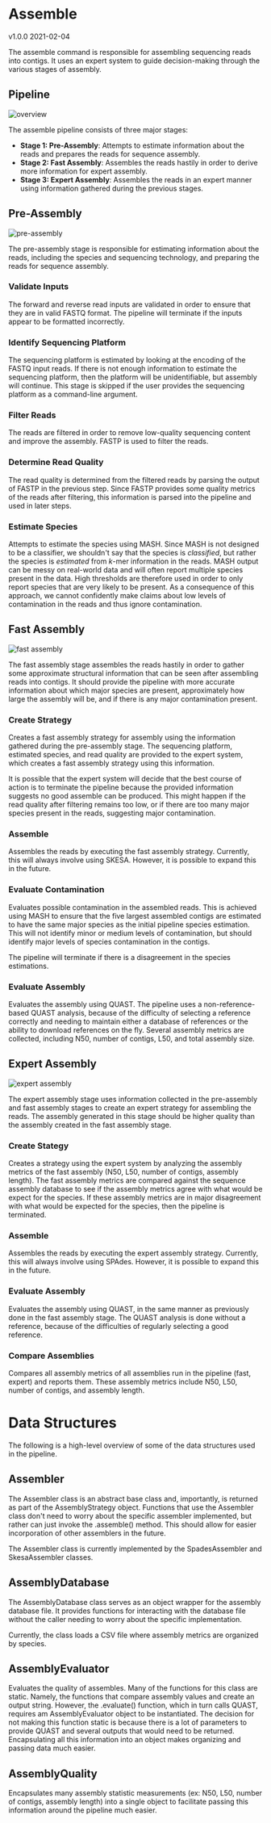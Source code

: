 # Assemble

v1.0.0
2021-02-04

The assemble command is responsible for assembling sequencing reads into contigs. It uses an expert system to guide decision-making through the various stages of assembly.

## Pipeline

![overview](images/overview.png)

The assemble pipeline consists of three major stages:

- **Stage 1: Pre-Assembly**: Attempts to estimate information about the reads and prepares the reads for sequence assembly.
- **Stage 2: Fast Assembly**: Assembles the reads hastily in order to derive more information for expert assembly.
- **Stage 3: Expert Assembly**: Assembles the reads in an expert manner using information gathered during the previous stages.

## Pre-Assembly

![pre-assembly](images/pre_assembly.png)

The pre-assembly stage is responsible for estimating information about the reads, including the species and sequencing technology, and preparing the reads for sequence assembly.

### Validate Inputs

The forward and reverse read inputs are validated in order to ensure that they are in valid FASTQ format. The pipeline will terminate if the inputs appear to be formatted incorrectly.

### Identify Sequencing Platform

The sequencing platform is estimated by looking at the encoding of the FASTQ input reads. If there is not enough information to estimate the sequencing platform, then the platform will be unidentifiable, but assembly will continue. This stage is skipped if the user provides the sequencing platform as a command-line argument.

### Filter Reads

The reads are filtered in order to remove low-quality sequencing content and improve the assembly. FASTP is used to filter the reads.

### Determine Read Quality

The read quality is determined from the filtered reads by parsing the output of FASTP in the previous step. Since FASTP provides some quality metrics of the reads after filtering, this information is parsed into the pipeline and used in later steps.

### Estimate Species

Attempts to estimate the species using MASH. Since MASH is not designed to be a classifier, we shouldn't say that the species is *classified*, but rather the species is *estimated* from  *k*-mer information in the reads. MASH output can be messy on real-world data and will often report multiple species present in the data. High thresholds are therefore used in order to only report species that are very likely to be present. As a consequence of this approach, we cannot confidently make claims about low levels of contamination in the reads and thus ignore contamination.

## Fast Assembly

![fast assembly](images/fast_assembly.png)

The fast assembly stage assembles the reads hastily in order to gather some approximate structural information that can be seen after assembling reads into contigs. It should provide the pipeline with more accurate information about which major species are present, approximately how large the assembly will be, and if there is any major contamination present.

### Create Strategy

Creates a fast assembly strategy for assembly using the information gathered during the pre-assembly stage. The sequencing platform, estimated species, and read quality are provided to the expert system, which creates a fast assembly strategy using this information.

It is possible that the expert system will decide that the best course of action is to terminate the pipeline because the provided information suggests no good assemble can be produced. This might happen if the read quality after filtering remains too low, or if there are too many major species present in the reads, suggesting major contamination.

### Assemble

Assembles the reads by executing the fast assembly strategy. Currently, this will always involve using SKESA. However, it is possible to expand this in the future.

### Evaluate Contamination

Evaluates possible contamination in the assembled reads. This is achieved using MASH to ensure that the five largest assembled contigs are estimated to have the same major species as the initial pipeline species estimation. This will not identify minor or medium levels of contamination, but should identify major levels of species contamination in the contigs.

The pipeline will terminate if there is a disagreement in the species estimations.

### Evaluate Assembly

Evaluates the assembly using QUAST. The pipeline uses a non-reference-based QUAST analysis, because of the difficulty of selecting a reference correctly and needing to maintain either a database of references or the ability to download references on the fly. Several assembly metrics are collected, including N50, number of contigs, L50, and total assembly size.

## Expert Assembly

![expert assembly](images/expert_assembly.png)

The expert assembly stage uses information collected in the pre-assembly and fast assembly stages to create an expert strategy for assembling the reads. The assembly generated in this stage should be higher quality than the assembly created in the fast assembly stage.

### Create Stategy

Creates a strategy using the expert system by analyzing the assembly metrics of the fast assembly (N50, L50, number of contigs, assembly length). The fast assembly metrics are compared against the sequence assembly database to see if the assembly metrics agree with what would be expect for the species. If these assembly metrics are in major disagreement with what would be expected for the species, then the pipeline is terminated.

### Assemble

Assembles the reads by executing the expert assembly strategy. Currently, this will always involve using SPAdes. However, it is possible to expand this in the future.

### Evaluate Assembly

Evaluates the assembly using QUAST, in the same manner as previously done in the fast assembly stage. The QUAST analysis is done without a reference, because of the difficulties of regularly selecting a good reference.

### Compare Assemblies

Compares all assembly metrics of all assemblies run in the pipeline (fast, expert) and reports them. These assembly metrics include N50, L50, number of contigs, and assembly length.

# Data Structures

The following is a high-level overview of some of the data structures used in the pipeline.

## Assembler

The Assembler class is an abstract base class and, importantly, is returned as part of the AssemblyStrategy object. Functions that use the Assembler class don't need to worry about the specific assembler implemented, but rather can just invoke the .assemble() method. This should allow for easier incorporation of other assemblers in the future.

The Assembler class is currently implemented by the SpadesAssembler and SkesaAssembler classes.

## AssemblyDatabase

The AssemblyDatabase class serves as an object wrapper for the assembly database file. It provides functions for interacting with the database file without the caller needing to worry about the specific implementation.

Currently, the class loads a CSV file where assembly metrics are organized by species.

## AssemblyEvaluator

Evaluates the quality of assembles. Many of the functions for this class are static. Namely, the functions that compare assembly values and create an output string. However, the .evaluate() function, which in turn calls QUAST, requires am AssemblyEvaluator object to be instantiated. The decision for not making this function static is because there is a lot of parameters to provide QUAST and several outputs that would need to be returned. Encapsulating all this information into an object makes organizing and passing data much easier.

## AssemblyQuality

Encapsulates many assembly statistic measurements (ex: N50, L50, number of contigs, assembly length) into a single object to facilitate passing this information around the pipeline much easier.
